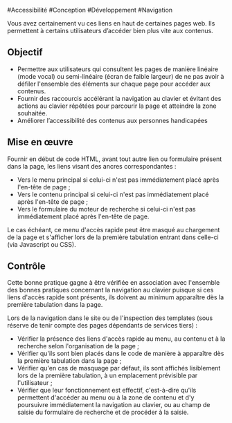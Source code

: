 
#Accessibilité #Conception #Développement #Navigation

Vous avez certainement vu ces liens en haut de certaines pages web. Ils permettent à certains utilisateurs d’accéder bien plus vite aux contenus.


## Objectif

* Permettre aux utilisateurs qui consultent les pages de manière linéaire (mode vocal) ou semi-linéaire (écran de faible largeur) de ne pas avoir à défiler l'ensemble des éléments sur chaque page pour accéder aux contenus.
* Fournir des raccourcis accélérant la navigation au clavier et évitant des actions au clavier répétées pour parcourir la page et atteindre la zone souhaitée.
* Améliorer l’accessibilité des contenus aux personnes handicapées

## Mise en œuvre

Fournir en début de code HTML, avant tout autre lien ou formulaire présent dans la page, les liens visant des ancres correspondantes :

* Vers le menu principal si celui-ci n'est pas immédiatement placé après l'en-tête de page ;
* Vers le contenu principal si celui-ci n'est pas immédiatement placé après l'en-tête de page ;
* Vers le formulaire du moteur de recherche si celui-ci n'est pas immédiatement placé après l'en-tête de page.

Le cas échéant, ce menu d'accès rapide peut être masqué au chargement de la page et s'afficher lors de la première tabulation entrant dans celle-ci (via Javascript ou CSS).

## Contrôle

Cette bonne pratique gagne à être vérifiée en association avec l'ensemble des bonnes pratiques concernant la navigation au clavier puisque si ces liens d'accès rapide sont présents, ils doivent au minimum apparaître dès la première tabulation dans la page.

Lors de la navigation dans le site ou de l'inspection des templates (sous réserve de tenir compte des pages dépendants de services tiers) :

* Vérifier la présence des liens d'accès rapide au menu, au contenu et à la recherche selon l'organisation de la page ;
* Vérifier qu'ils sont bien placés dans le code de manière à apparaître dès la première tabulation dans la page ;
* Vérifier qu'en cas de masquage par défaut, ils sont affichés lisiblement lors de la première tabulation, à un emplacement prévisible par l'utilisateur ;
* Vérifier que leur fonctionnement est effectif, c'est-à-dire qu'ils permettent d'accéder au menu ou à la zone de contenu et d'y poursuivre immédiatement la navigation au clavier, ou au champ de saisie du formulaire de recherche et de procéder à la saisie.

